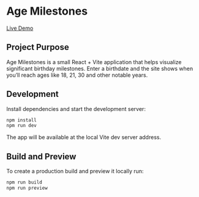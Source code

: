 # Age Milestones

[Live Demo](https://age-milestones-live.vercel.app/)

## Project Purpose

Age Milestones is a small React + Vite application that helps visualize significant birthday milestones. Enter a birthdate and the site shows when you’ll reach ages like 18, 21, 30 and other notable years.

## Development

Install dependencies and start the development server:

```bash
npm install
npm run dev
```

The app will be available at the local Vite dev server address.

## Build and Preview

To create a production build and preview it locally run:

```bash
npm run build
npm run preview
```
